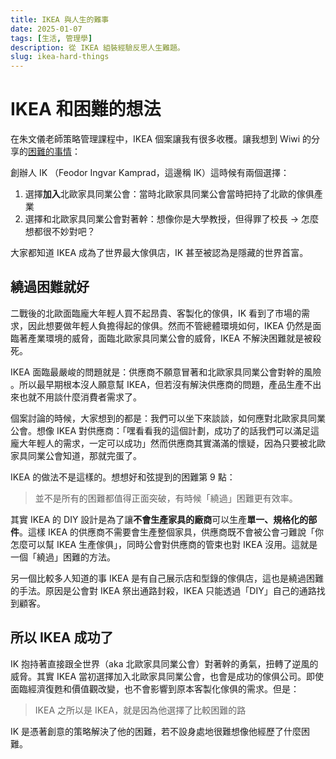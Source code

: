 ```yaml
---
title: IKEA 與人生的難事
date: 2025-01-07
tags: [生活, 管理學]
description: 從 IKEA 組裝經驗反思人生難題。
slug: ikea-hard-things
---
```


# IKEA 和困難的想法

在朱文儀老師策略管理課程中，IKEA 個案讓我有很多收穫。讓我想到 Wiwi 的分享的[困難的事情](https://wiwi.blog/blog/hard-things)：

創辦人 IK （Feodor Ingvar Kamprad，這邊稱 IK）這時候有兩個選擇：

1. 選擇**加入**北歐家具同業公會：當時北歐家具同業公會當時把持了北歐的傢俱產業
2. 選擇和北歐家具同業公會對著幹：想像你是大學教授，但得罪了校長 → 怎麼想都很不妙對吧？

大家都知道 IKEA 成為了世界最大傢俱店，IK 甚至被認為是隱藏的世界首富。

## 繞過困難就好

二戰後的北歐面臨龐大年輕人買不起昂貴、客製化的傢俱，IK 看到了市場的需求，因此想要做年輕人負擔得起的傢俱。然而不管總體環境如何，IKEA 仍然是面臨著產業環境的威脅，面臨北歐家具同業公會的威脅，IKEA 不解決困難就是被殺死。

IKEA 面臨最嚴峻的問題就是：供應商不願意冒著和北歐家具同業公會對幹的風險
。所以最早期根本沒人願意幫 IKEA，但若沒有解決供應商的問題，產品生產不出來也就不用談什麼消費者需求了。

個案討論的時候，大家想到的都是：我們可以坐下來談談，如何應對北歐家具同業公會。想像 IKEA 對供應商：「嘿看看我的這個計劃，成功了的話我們可以滿足這龐大年輕人的需求，一定可以成功」然而供應商其實滿滿的懷疑，因為只要被北歐家具同業公會知道，那就完蛋了。

IKEA 的做法不是這樣的。想想好和弦提到的困難第 9 點：

> 並不是所有的困難都值得正面突破，有時候「繞過」困難更有效率。

其實 IKEA 的 DIY 設計是為了讓**不會生產家具的廠商**可以生產**單一、規格化的部件**。這樣 IKEA 的供應商不需要會生產整個家具，供應商既不會被公會刁難說「你怎麼可以幫 IKEA 生產傢俱」，同時公會對供應商的管束也對 IKEA 沒用。這就是一個「繞過」困難的方法。

另一個比較多人知道的事 IKEA 是有自己展示店和型錄的傢俱店，這也是繞過困難的手法。原因是公會對 IKEA 祭出通路封殺，IKEA 只能透過「DIY」自己的通路找到顧客。

## 所以 IKEA 成功了

IK 抱持著直接跟全世界（aka 北歐家具同業公會）對著幹的勇氣，扭轉了逆風的威脅。其實 IKEA 當初選擇加入北歐家具同業公會，也會是成功的傢俱公司。即使面臨經濟復甦和價值觀改變，也不會影響到原本客製化傢俱的需求。但是：

> IKEA 之所以是 IKEA，就是因為他選擇了比較困難的路

IK 是憑著創意的策略解決了他的困難，若不設身處地很難想像他經歷了什麼困難。
